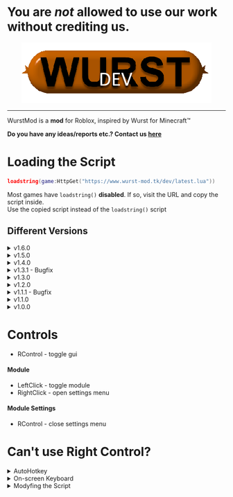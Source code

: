 # You are **_not_** allowed to use our work without crediting us.

<div align="center">
    <img src="https://raw.githubusercontent.com/WurstMod/Wurst/dev/wurstdev.png" />
</div>

---

WurstMod is a **mod** for Roblox, inspired by Wurst for Minecraft™

**Do you have any ideas/reports etc.? Contact us [here](https://github.com/WurstMod/Wurst/issues/new)**

# Loading the Script

```lua
loadstring(game:HttpGet("https://www.wurst-mod.tk/dev/latest.lua"))
```

Most games have `loadstring()` **disabled**. If so, visit the URL and copy the script inside.  
Use the copied script instead of the `loadstring()` script

## Different Versions

<details>
  <summary>v1.6.0</summary>
  
  ```lua
  loadstring(game:HttpGet("https://www.wurst-mod.tk/dev/v1.6.0.lua"))
  ```
</details>

<details>
  <summary>v1.5.0</summary>
  
  ```lua
  loadstring(game:HttpGet("https://www.wurst-mod.tk/dev/v1.5.0.lua"))
  ```
</details>

<details>
  <summary>v1.4.0</summary>
  
  ```lua
  loadstring(game:HttpGet("https://www.wurst-mod.tk/dev/v1.4.0.lua"))
  ```
</details>

<details>
  <summary>v1.3.1 - Bugfix</summary>
  
  ```lua
  loadstring(game:HttpGet("https://www.wurst-mod.tk/dev/v1.3.1.lua"))
  ```
</details>

<details>
  <summary>v1.3.0</summary>
  
  ```lua
  loadstring(game:HttpGet("https://www.wurst-mod.tk/dev/v1.3.0.lua"))
  ```
</details>

<details>
  <summary>v1.2.0</summary>
  
  ```lua
  loadstring(game:HttpGet("https://www.wurst-mod.tk/dev/v1.2.0.lua"))
  ```
</details>

<details>
  <summary>v1.1.1 - Bugfix</summary>
  
  ```lua
  loadstring(game:HttpGet("https://www.wurst-mod.tk/dev/v1.1.1.lua"))
  ```
</details>

<details>
  <summary>v1.1.0</summary>
  
  ```lua
  loadstring(game:HttpGet("https://www.wurst-mod.tk/dev/v1.1.0.lua"))
  ```
</details>

<details>
  <summary>v1.0.0</summary>
    
  ```lua
  loadstring(game:HttpGet("https://www.wurst-mod.tk/dev/v1.0.0.lua"))
  ```
</details>

# Controls

- RControl - toggle gui

#### Module

- LeftClick - toggle module
- RightClick - open settings menu

#### Module Settings

- RControl - close settings menu

# Can't use Right Control?

<details>
  <summary>AutoHotkey</summary>
  
  You can use programs like [AutoHotkey](https://www.autohotkey.com) or [AutoIt](https://www.autoitscript.com/site/), to rebind Right Control to a different key
</details>

<details>
  <summary>On-screen Keyboard</summary>
  
  You can also use an on-screen keyboard, which allows you to press keys just by clicking on them.
</details>

<details>
  <summary>Modyfing the Script</summary>
  
  You can also add a `?key=X` parameter to the URL. We recommend viewing all [Enum.KeyCode](https://developer.roblox.com/en-us/api-reference/enum/KeyCode) values. Example:
    
  ```lua
  loadstring(game:HttpGet("https://www.wurst-mod.tk/dev/latest.lua?key=YOUR_KEY_HERE"))
  ```
</details>
